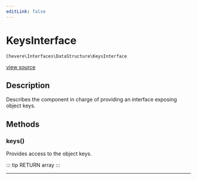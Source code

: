 ```yaml
---
editLink: false
---
```


# KeysInterface

`Chevere\Interfaces\DataStructure\KeysInterface`

[view source](https://github.com/chevere/chevere/blob/master/DataStructure/KeysInterface.php)

## Description

Describes the component in charge of providing an interface exposing object keys.

## Methods

### keys()

Provides access to the object keys.

::: tip RETURN
array
:::

---
